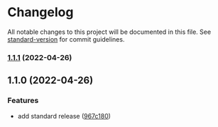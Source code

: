 # Changelog

All notable changes to this project will be documented in this file. See [standard-version](https://github.com/conventional-changelog/standard-version) for commit guidelines.

### [1.1.1](https://github.com/gaalih/restExpress/compare/v1.1.0...v1.1.1) (2022-04-26)

## 1.1.0 (2022-04-26)


### Features

* add standard release ([967c180](https://github.com/gaalih/restExpress/commit/967c180e7129825ea7b24a867aff595ffb70d94e))

